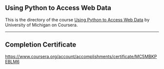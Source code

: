 ## Using Python to Access Web Data

This is the directory of the course [Using Python to Access Web Data](https://www.coursera.org/learn/python-network-data/) by University of Michigan on Coursera.

---

## Completion Certificate
https://www.coursera.org/account/accomplishments/certificate/MC5MBKPEBLM6
